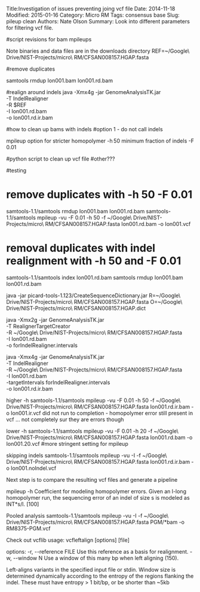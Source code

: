 Title:Investigation of issues preventing joing vcf file
Date: 2014-11-18
Modified: 2015-01-16
Category: Micro RM
Tags: consensus base
Slug: pileup clean
Authors: Nate Olson
Summary: Look into different parameters for filtering vcf file.

#script revisions for bam mpileups

Note binaries and data files are in the downloads directory
REF=~/Google\ Drive/NIST-Projects/micro\ RM/CFSAN008157.HGAP.fasta

#remove duplicates

samtools rmdup Ion001.bam Ion001.rd.bam


#realign around indels
java -Xmx4g -jar GenomeAnalysisTK.jar \
   -T IndelRealigner \
   -R $REF \
   -I Ion001.rd.bam \
   -o Ion001.rd.ir.bam

#how to clean up bams with indels
#option 1 - do not call indels

mpileup option for stricter homopolymer 
-h 50 
minimum fraction of indels
-F 0.01

#python script to clean up vcf file
#other???


#testing
# remove duplicates with -h 50 -F 0.01
samtools-1.1/samtools rmdup Ion001.bam Ion001.rd.bam
samtools-1.1/samtools mpileup -vu -F 0.01 -h 50 -f ~/Google\ Drive/NIST-Projects/micro\ RM/CFSAN008157.HGAP.fasta Ion001.rd.bam -o Ion001.vcf

# removal duplicates with indel realignment with -h 50 and -F 0.01
samtools-1.1/samtools index Ion001.rd.bam
samtools rmdup Ion001.bam Ion001.rd.bam

java -jar picard-tools-1.123/CreateSequenceDictionary.jar R=~/Google\ Drive/NIST-Projects/micro\ RM/CFSAN008157.HGAP.fasta O=~/Google\ Drive/NIST-Projects/micro\ RM/CFSAN008157.HGAP.dict

java -Xmx2g -jar GenomeAnalysisTK.jar \
-T RealignerTargetCreator \
-R  ~/Google\ Drive/NIST-Projects/micro\ RM/CFSAN008157.HGAP.fasta\
-I Ion001.rd.bam \
-o forIndelRealigner.intervals

java -Xmx4g -jar GenomeAnalysisTK.jar \
   -T IndelRealigner \
   -R ~/Google\ Drive/NIST-Projects/micro\ RM/CFSAN008157.HGAP.fasta\
   -I Ion001.rd.bam \
   -targetIntervals forIndelRealigner.intervals \
   -o Ion001.rd.ir.bam

higher -h
samtools-1.1/samtools mpileup -vu -F 0.01 -h 50 -f ~/Google\ Drive/NIST-Projects/micro\ RM/CFSAN008157.HGAP.fasta Ion001.rd.ir.bam -o Ion001.ir.vcf
did not run to completion - homopolymer error still present in vcf ... not completely sur they are errors though

lower -h
samtools-1.1/samtools mpileup -vu -F 0.01 -h 20 -f ~/Google\ Drive/NIST-Projects/micro\ RM/CFSAN008157.HGAP.fasta Ion001.rd.bam -o Ion001.20.vcf
#more stringent setting for mpileup

skipping indels
samtools-1.1/samtools mpileup -vu -I -f ~/Google\ Drive/NIST-Projects/micro\ RM/CFSAN008157.HGAP.fasta Ion001.rd.ir.bam -o Ion001.noIndel.vcf

Next step is to compare the resulting vcf files and generate a pipeline

mpileup -h
Coefficient for modeling homopolymer errors. Given an l-long homopolymer run, the sequencing error of an indel of size s is modeled as INT*s/l. [100]


Pooled analysis 
samtools-1.1/samtools mpileup -vu -I -f ~/Google\ Drive/NIST-Projects/micro\ RM/CFSAN008157.HGAP.fasta PGM/*bam -o RM8375-PGM.vcf

Check out 
vcflib
usage: vcfleftalign [options] [file]

options:
    -r, --reference FILE  Use this reference as a basis for realignment.
    -w, --window N        Use a window of this many bp when left aligning (150).

Left-aligns variants in the specified input file or stdin.  Window size is determined
dynamically according to the entropy of the regions flanking the indel.  These must have
entropy > 1 bit/bp, or be shorter than ~5kb
